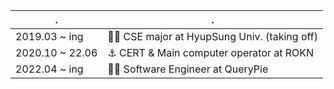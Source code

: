 | .               | .                                           |
| -               | -                                           |
| 2019.03 ~  ing  | 🧑‍🎓 CSE major at HyupSung Univ. (taking off) |
| 2020.10 ~ 22.06 | ⚓️ CERT & Main computer operator at ROKN     |
| 2022.04 ~  ing  | 🧑‍💻 Software Engineer at QueryPie            |
